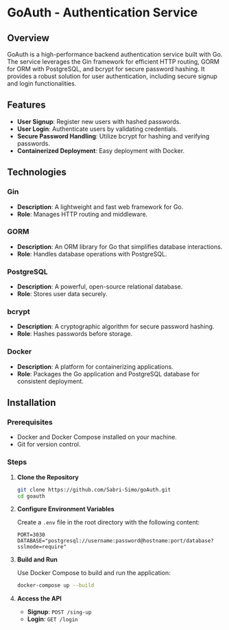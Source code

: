 # GoAuth - Authentication Service

## Overview

GoAuth is a high-performance backend authentication service built with Go. The service leverages the Gin framework for efficient HTTP routing, GORM for ORM with PostgreSQL, and bcrypt for secure password hashing. It provides a robust solution for user authentication, including secure signup and login functionalities.

## Features

- **User Signup**: Register new users with hashed passwords.
- **User Login**: Authenticate users by validating credentials.
- **Secure Password Handling**: Utilize bcrypt for hashing and verifying passwords.
- **Containerized Deployment**: Easy deployment with Docker.

## Technologies

### Gin
- **Description**: A lightweight and fast web framework for Go.
- **Role**: Manages HTTP routing and middleware.

### GORM
- **Description**: An ORM library for Go that simplifies database interactions.
- **Role**: Handles database operations with PostgreSQL.

### PostgreSQL
- **Description**: A powerful, open-source relational database.
- **Role**: Stores user data securely.

### bcrypt
- **Description**: A cryptographic algorithm for secure password hashing.
- **Role**: Hashes passwords before storage.

### Docker
- **Description**: A platform for containerizing applications.
- **Role**: Packages the Go application and PostgreSQL database for consistent deployment.

## Installation

### Prerequisites

- Docker and Docker Compose installed on your machine.
- Git for version control.

### Steps

1. **Clone the Repository**

    ```bash
    git clone https://github.com/Sabri-Simo/goAuth.git
    cd goauth
    ```

2. **Configure Environment Variables**

   Create a `.env` file in the root directory with the following content:

    ```env
    PORT=3030
    DATABASE="postgresql://username:password@hostname:port/database?sslmode=require"
    ```

3. **Build and Run**

    Use Docker Compose to build and run the application:

    ```bash
    docker-compose up --build
    ```

4. **Access the API**

   - **Signup**: `POST /sing-up`
   - **Login**: `GET /login`

